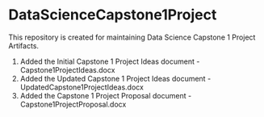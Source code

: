 # DataScienceCapstone1Project
This repository is created for maintaining Data Science Capstone 1 Project Artifacts.

1. Added the Initial Capstone 1 Project Ideas document - Capstone1ProjectIdeas.docx
2. Added the Updated Capstone 1 Project Ideas document - UpdatedCapstone1ProjectIdeas.docx
3. Added the Capstone 1 Project Proposal document - Capstone1ProjectProposal.docx
